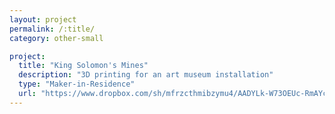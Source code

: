 ```yaml
---
layout: project
permalink: /:title/
category: other-small

project:
  title: "King Solomon's Mines"
  description: "3D printing for an art museum installation"
  type: "Maker-in-Residence"
  url: "https://www.dropbox.com/sh/mfrzcthmibzymu4/AADYLk-W73OEUc-RmAYcQVCRa?dl=0"
---
```


